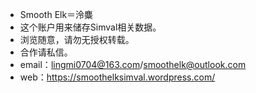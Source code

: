 - Smooth Elk＝泠麋
- 这个账户用来储存Simval相关数据。
- 浏览随意，请勿无授权转载。
- 合作请私信。
- email：lingmi0704@163.com/smoothelk@outlook.com
- web：https://smoothelksimval.wordpress.com/
<!---
SmoothElk/SmoothElk is a ✨ special ✨ repository because its `README.md` (this file) appears on your GitHub profile.
You can click the Preview link to take a look at your changes.
--->
